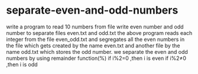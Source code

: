 # separate-even-and-odd-numbers
write a program to read 10 numbers from file write even number and odd number to separate files even.txt and odd.txt
the above program reads each integer from the file even_odd.txt and segregates all the even numbers in the file which gets created by the name even.txt and another file by the name odd.txt which stores the odd number.
we separate the even and odd numbers by using remainder function(%)
if i%2=0 ,then i is even
if i%2≠0 ,then i is odd

